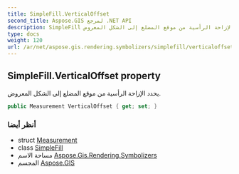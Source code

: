 ```yaml
---
title: SimpleFill.VerticalOffset
second_title: Aspose.GIS لمرجع .NET API
description: SimpleFill ملكية. يحدد الإزاحة الرأسية من موقع المضلع إلى الشكل المعروض.
type: docs
weight: 120
url: /ar/net/aspose.gis.rendering.symbolizers/simplefill/verticaloffset/
---
```

## SimpleFill.VerticalOffset property

يحدد الإزاحة الرأسية من موقع المضلع إلى الشكل المعروض.

```csharp
public Measurement VerticalOffset { get; set; }
```

### أنظر أيضا

* struct [Measurement](../../../aspose.gis.rendering/measurement/)
* class [SimpleFill](../)
* مساحة الاسم [Aspose.Gis.Rendering.Symbolizers](../../simplefill/)
* المجسم [Aspose.GIS](../../../)



